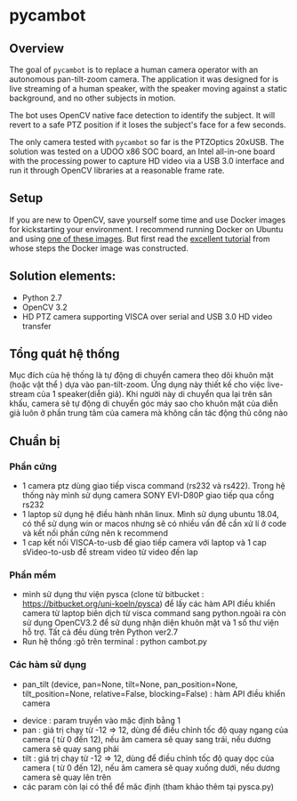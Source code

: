 # pycambot
## Overview
The goal of `pycambot` is to replace a human camera operator with an autonomous pan-tilt-zoom camera.  The application it was designed for is live streaming of a human speaker, with the speaker moving against a static background, and no other subjects in motion. 

The bot uses OpenCV native face detection to identify the subject. It will revert to a safe PTZ position if it loses the subject's face for a few seconds.

The only camera tested with `pycambot` so far is the PTZOptics 20xUSB. The solution was tested on a UDOO x86 SOC board, an Intel all-in-one board with the processing power to capture HD video via a USB 3.0 interface and run it through OpenCV libraries at a reasonable frame rate.

## Setup
If you are new to OpenCV, save yourself some time and use Docker images for kickstarting your environment. I recommend running Docker on Ubuntu and using [one of these images](https://hub.docker.com/r/victorhcm/opencv/). But first read the [excellent tutorial](http://www.pyimagesearch.com/2016/10/24/ubuntu-16-04-how-to-install-opencv/) from whose steps the Docker image was constructed.

## Solution elements:
+ Python 2.7
+ OpenCV 3.2
+ HD PTZ camera supporting VISCA over serial and USB 3.0 HD video transfer

## Tổng quát hệ thống
Mục đích của hệ thống là tự động di chuyển camera theo dõi khuôn mặt (hoặc vật thể ) dựa vào pan-tilt-zoom. Ứng dụng này thiết kế cho việc live-stream của 1 speaker(diễn giả). Khi người này di chuyển qua lại trên sân khấu, camera sẽ tự động di chuyển góc máy sao cho khuôn mặt của diễn giả luôn ở phần trung tâm của camera mà không cần tác động thủ công nào

## Chuẩn bị
### Phần cứng
- 1 camera ptz dùng giao tiếp visca command (rs232 và rs422). Trong hệ thống này mình sử dụng camera SONY EVI-D80P giao tiếp qua cổng rs232
- 1 laptop sử dụng hệ điều hành nhân linux. Mình sử dụng ubuntu 18.04, có thể sử dụng win or macos nhưng sẽ có nhiều vấn đề cần xử lí ở code và kết nối phần cứng nên k recommend
- 1 cap kết nối VISCA-to-usb để giao tiếp camera với laptop và 1 cap sVideo-to-usb để stream video từ video đến lap
### Phần mềm
- mình sử dụng thư viện pysca (clone từ bitbucket : https://bitbucket.org/uni-koeln/pysca) để lấy các hàm API điều khiển camera từ laptop biên dịch từ visca command sang python.ngoài ra còn sử dụng OpenCV3.2 để sử dụng nhận diện khuôn mặt và 1 số thư viện hỗ trợ. Tất cả đều dùng trên Python ver2.7
- Run hệ thống :gõ trên terminal :  python cambot.py


### Các hàm sử dụng
- pan_tilt (device, pan=None, tilt=None, pan_position=None, tilt_position=None, relative=False, blocking=False) : hàm API điều khiển camera
+ device : param truyền vào mặc định bằng 1
+ pan : giá trị chạy từ -12 => 12, dùng để điều chỉnh tốc độ quay ngang của camera ( từ 0 đến 12), nếu âm camera sẽ quay sang trái, nếu dương camera sẽ quay sang phải
+ tilt : giá trị chạy từ -12 => 12, dùng để điều chỉnh tốc độ quay dọc của camera ( từ 0 đến 12), nếu âm camera sẽ quay xuống dưới, nếu dương camera sẽ quay lên trên
+ các param còn lại có thể để măc định (tham khảo thêm tại pysca.py)

 
 
